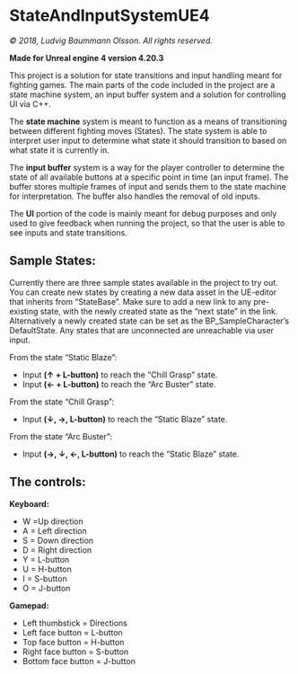 # StateAndInputSystemUE4
*© 2018, Ludvig Baummann Olsson. All rights reserved.*

**Made for Unreal engine 4 version 4.20.3**

This project is a solution for state transitions and input handling meant for fighting games.
The main parts of the code included in the project are a state machine system, an input buffer system and a solution for controlling UI via C++.

The **state machine** system is meant to function as a means of transitioning between different fighting moves (States). The state system is able to interpret user input to determine what state it should transition to based on what state it is currently in.

The **input buffer** system is a way for the player controller to determine the state of all available buttons at a specific point in time (an input frame). The buffer stores multiple frames of input and sends them to the state machine for interpretation. The buffer also handles the removal of old inputs.

The **UI** portion of the code is mainly meant for debug purposes and only used to give feedback when running the project, so that the user is able to see inputs and state transitions.

## Sample States:

Currently there are three sample states available in the project to try out. You can create new states by creating a new data asset in the UE-editor that inherits from “StateBase”. Make sure to add a new link to any pre-existing state, with the newly created state as the “next state” in the link. Alternatively a newly created state can be set as the BP_SampleCharacter’s DefaultState. Any states that are unconnected are unreachable via user input.

From the state “Static Blaze”:
- Input **(↑ + L-button)** to reach the “Chill Grasp” state.
- Input **(← + L-button)** to reach the “Arc Buster” state. 

From the state “Chill Grasp”:
- Input **(↓, →,  L-button)** to reach the “Static Blaze” state. 

From the state “Arc Buster”:
- Input **(→, ↓, ←, L-button)** to reach the “Static Blaze” state. 


## The controls:

**Keyboard:**
- W =Up direction
- A = Left direction
- S = Down direction
- D = Right direction
- Y = L-button
- U = H-button
- I = S-button
- O = J-button

**Gamepad:**
- Left thumbstick =  Directions
- Left face button = L-button
- Top face button = H-button
- Right face button = S-button
- Bottom face button = J-button
